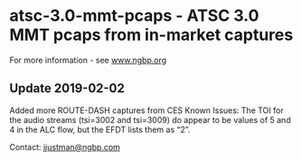 atsc-3.0-mmt-pcaps - ATSC 3.0 MMT pcaps from in-market captures
==============================================================

For more information - see www.ngbp.org

## Update 2019-02-02
 Added more ROUTE-DASH captures from CES
 Known Issues: The TOI for the audio streams (tsi=3002 and tsi=3009) do appear to be values of 5 and 4 in the ALC flow, but the EFDT lists them as “2”.
 

Contact: jjustman@ngbp.com


